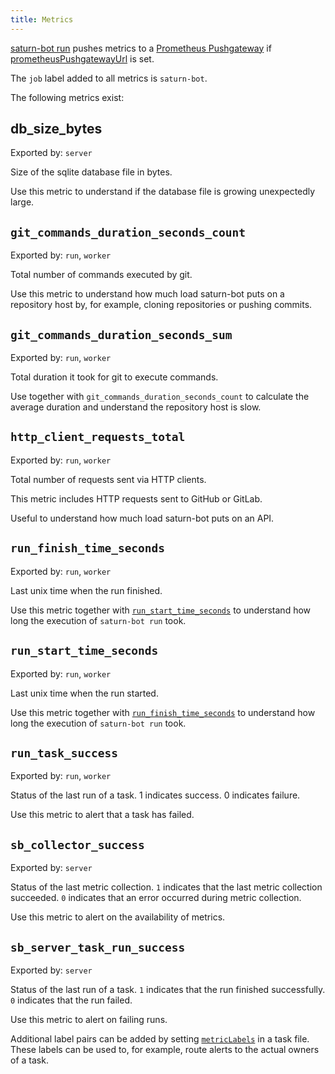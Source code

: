 ```yaml
---
title: Metrics
---
```


[saturn-bot run](../reference/commands/run.md) pushes metrics
to a [Prometheus Pushgateway](https://github.com/prometheus/pushgateway)
if [prometheusPushgatewayUrl](../reference/configuration.md#prometheuspushgatewayurl) is set.

The `job` label added to all metrics is `saturn-bot`.

The following metrics exist:

## db_size_bytes

Exported by: `server`

Size of the sqlite database file in bytes.

Use this metric to understand if the database file is growing unexpectedly large.

## `git_commands_duration_seconds_count`

Exported by: `run`, `worker`

Total number of commands executed by git.

Use this metric to understand how much load saturn-bot puts
on a repository host by, for example, cloning repositories or pushing commits.

## `git_commands_duration_seconds_sum`

Exported by: `run`, `worker`

Total duration it took for git to execute commands.

Use together with `git_commands_duration_seconds_count` to calculate the average duration
and understand the repository host is slow.

## `http_client_requests_total`

Exported by: `run`, `worker`

Total number of requests sent via HTTP clients.

This metric includes HTTP requests sent to GitHub or GitLab.

Useful to understand how much load saturn-bot puts on an API.

## `run_finish_time_seconds`

Exported by: `run`, `worker`

Last unix time when the run finished.

Use this metric together with [`run_start_time_seconds`](#run_start_time_seconds)
to understand how long the execution of `saturn-bot run` took.

## `run_start_time_seconds`

Exported by: `run`, `worker`

Last unix time when the run started.

Use this metric together with [`run_finish_time_seconds`](#run_finish_time_seconds)
to understand how long the execution of `saturn-bot run` took.

## `run_task_success`

Exported by: `run`, `worker`

Status of the last run of a task. 1 indicates success. 0 indicates failure.

Use this metric to alert that a task has failed.

## `sb_collector_success`

Exported by: `server`

Status of the last metric collection.
`1` indicates that the last metric collection succeeded.
`0` indicates that an error occurred during metric collection.

Use this metric to alert on the availability of metrics.

## `sb_server_task_run_success`

Exported by: `server`

Status of the last run of a task.
`1` indicates that the run finished successfully.
`0` indicates that the run failed.

Use this metric to alert on failing runs.

Additional label pairs can be added by setting [`metricLabels`](../reference/task/index.md#metriclabels)
in a task file.
These labels can be used to, for example, route alerts to the actual owners of a task.
